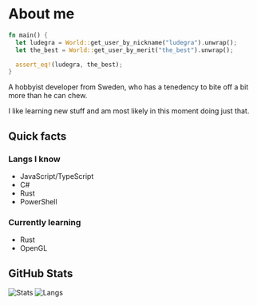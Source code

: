 # About me

```rs
fn main() {
  let ludegra = World::get_user_by_nickname("ludegra").unwrap();
  let the_best = World::get_user_by_merit("the_best").unwrap();

  assert_eq!(ludegra, the_best);
}
```

A hobbyist developer from Sweden, who has a tenedency to bite off a bit more than he can chew.

I like learning new stuff and am most likely in this moment doing just that.

## Quick facts

### Langs I know

- JavaScript/TypeScript
- C#
- Rust
- PowerShell
  
### Currently learning 

- Rust
- OpenGL

## GitHub Stats

![Stats](https://github-readme-stats.vercel.app/api?username=ludegra&count_private=true&show_icons=true)
![Langs](https://github-readme-stats.vercel.app/api/top-langs/?username=ludegra&layout=compact&langs_count=8)

